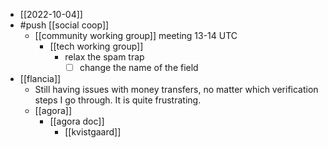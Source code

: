 - [[2022-10-04]]
- #push [[social coop]]
  - [[community working group]] meeting 13-14 UTC
    - [[tech working group]]
      - relax the spam trap
        - [ ] change the name of the field
- [[flancia]]
  - Still having issues with money transfers, no matter which verification steps I go through. It is quite frustrating.
  - [[agora]]
    - [[agora doc]]
      - [[kvistgaard]]
